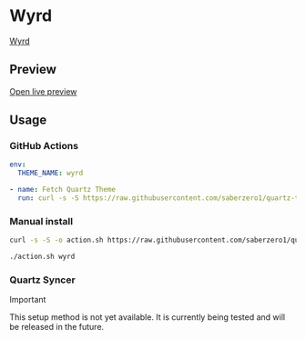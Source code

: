 # Wyrd

[Wyrd](https://github.com/curio-heart)

## Preview

[Open live preview](https://quartz-themes.github.io/wyrd/)

## Usage

### GitHub Actions

```yaml
env:
  THEME_NAME: wyrd
```

```yaml
- name: Fetch Quartz Theme
  run: curl -s -S https://raw.githubusercontent.com/saberzero1/quartz-themes/master/action.sh | bash -s -- $THEME_NAME
```

### Manual install

```bash
curl -s -S -o action.sh https://raw.githubusercontent.com/saberzero1/quartz-themes/master/action.sh

./action.sh wyrd
```

### Quartz Syncer

> [!IMPORTANT]
> This setup method is not yet available. It is currently being tested and will be released in the future.
